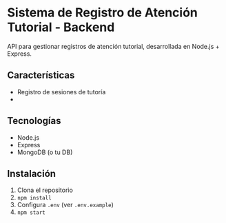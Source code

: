 # Sistema de Registro de Atención Tutorial - Backend  

API para gestionar registros de atención tutorial, desarrollada en Node.js + Express.  

## Características  
- Registro de sesiones de tutoría  
-  

## Tecnologías  
- Node.js  
- Express  
- MongoDB (o tu DB)  

## Instalación  
1. Clona el repositorio  
2. `npm install`  
3. Configura `.env` (ver `.env.example`)  
4. `npm start`  